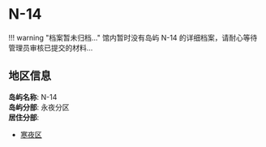 # N-14

!!! warning "档案暂未归档..."
    馆内暂时没有岛屿 N-14 的详细档案，请耐心等待管理员审核已提交的材料...

## 地区信息

**岛屿名称**: N-14  
**岛屿分部**: 永夜分区  
**居住分部**: 

-   [寒夜区](./coldnight/index.md)
